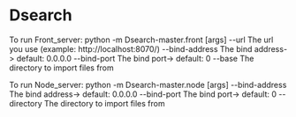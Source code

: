 # Dsearch
To run Front_server:
  python -m Dsearch-master.front [args]
  --url     The url you use (example: http://localhost:8070/\)
  --bind-address      The bind address-> default: 0.0.0.0
  --bind-port       The bind port-> default: 0
  --base      The directory to import files from
  
To run Node_server:
  python -m Dsearch-master.node [args]
  --bind-address      The bind address-> default: 0.0.0.0
  --bind-port       The bind port-> default: 0
  --directory      The directory to import files from
